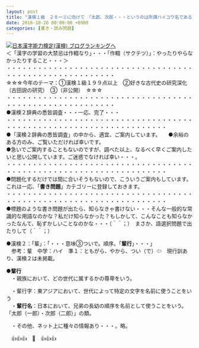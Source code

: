 ```yaml
---
layout: post
title: "漢検１級　２８ー②に向けて　「太郎、次郎・・・というのは所謂ハイコウ名である」　（漢検２準拠）"
date: 2016-10-26 00:00:00 +0900
categories: [書き・読み問題]
---
```


[![](/syuusyuu9701/assets/images/漢検１級-２８ー②に向けて-「太郎、次郎・・・というのは所謂ハイコウ名である」-（漢検２準拠）-br_c_3028_1.gif)](http://blog.with2.net/link.php?1659096:3028 "日本漢字能力検定(漢検) ブログランキングへ")[日本漢字能力検定(漢検) ブログランキングへ](http://blog.with2.net/link.php?1659096:3028)  
＜「漢字の学習の大禁忌は作輟なり」・・・「作輟（サクテツ）」：やったりやらなかったりすること・・・＞  
・・・・・・・・・・・・・・・・・・・・・・・・・・・・・・・・・・・・・・・・・・・・・・・・・・・・・・・・・  
☆☆☆今年のテーマ：①漢検１級１９９点以上　②好きな古代史の研究深化（古田説の研究）　③（非公開）　☆☆☆　　  
・・・・・・・・・・・・・・・・・・・・・・・・・・・・・・・・・・・・・・・・・・・・・・・・・・・・・・・・・  
●漢検２辞典の悉皆調査・・・一応、完了・・・  
・・・・・・・・・・・・・・・・・・・・・・・・・・・・・・・・・・・・・・・・・・・・・・・・・・・・・・・・・・・・・・・・・・・  
●「漢検２辞典の悉皆調査」の中から、適宜、ご案内しています。　　●余裕のある方のみ、ご覧いただければ幸いです。  
●急いでご案内することもないのですが、調べた以上、なるべく早くご案内したいと思い公開しています。ご迷惑でなければ幸い・・・。  
・・・・・・・・・・・・・・・・・・・・・・・・・・・・・・・・・・・・・・・・・・・・・・・・・・・・・・・・・・・・・・・・・・・  
●問題化するだけでは間に合いそうもないので、こういうご案内もしています。これは一応、「**書き問題**」カテゴリーに登録しておきます。  
・・・・・・・・・・・・・・・・・・・・・・・・・・・・・・・・・・・・・・・・・・・・・・・・・・・・・・・・・・・・・・・・・・・  
●標題のような書き問題が出たら、知らなきゃ書けない・・・そんな一般的な常識的な用語なのかな？私だけ知らなかった？もしかして、こんなことも知らなかったなんて、恥ずかしいことなのかな・・・（＾＾；）　まさか、語選択問題で出たりして（＾＾；）  
  
●漢検２：「輩」：「・・・意味③ついで。順序。「**輩行**」・・・」  
　参考：輩　中学：ハイ　準１：ともがら、やから、つい（で）⇦　現行訓あり、漢検２は未掲載。  
  
●**輩行**  
　・親族において、どの世代に属するかの尊卑をいう。  
  
　・輩行字：東アジアにおいて、世代によって特定の文字を名前に使うことをいう  
　・**輩行名**：日本において、兄弟の長幼の順序を名前として使うことをいう。「太郎（一郎）・次郎（二郎）」の類。  
  
　・その他、ネット上に種々の情報あり・・・。略。  
  
　👍👍👍　🐒　👍👍👍  
  